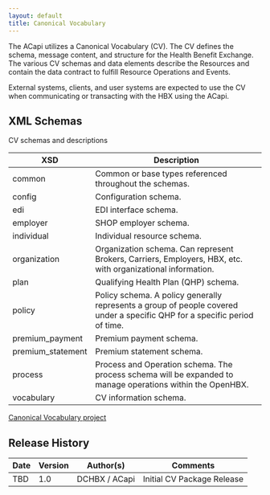 ```yaml
---
layout: default
title: Canonical Vocabulary
---
```

The ACapi utilizes a Canonical Vocabulary (CV).  The CV defines the schema, message content, and structure for the Health Benefit Exchange.  The various CV schemas and data elements describe the Resources and contain the data contract to fulfill Resource Operations and Events.

External systems, clients, and user systems are expected to use the CV when communicating or transacting with the HBX using the ACapi.

## XML Schemas
CV schemas and descriptions

| XSD	| Description	| 
| ----- | --------- | 
| common	| Common or base types referenced throughout the schemas. | 
| config	| Configuration schema. | 
| edi	    | EDI interface schema. | 
| employer	| SHOP employer schema. | 
| individual	| Individual resource schema. | 
| organization	| Organization schema.  Can represent Brokers, Carriers, Employers, HBX, etc. with organizational information. | 
| plan	| Qualifying Health Plan (QHP) schema. | 
| policy	| Policy schema.  A policy generally represents a group of people covered under a specific QHP for a specific period of time. | 
| premium_payment	| Premium payment schema. | 
| premium_statement	| Premium statement schema. | 
| process	| Process and Operation schema.  The process schema will be expanded to manage operations within the OpenHBX. | 
| vocabulary	| CV information schema. | 

[Canonical Vocabulary project](https://github.com/dchbx/cv)

## Release History

| Date	| Version	| Author(s)	| Comments | 
| ----- | --------- | --------- | -------- |
| TBD	| 1.0	    | DCHBX / ACapi	 | Initial CV Package Release |
